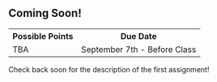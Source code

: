 ## Coming Soon!

<table style="margin-left:auto; margin-right:auto;">
  <tr>
    <th>Possible Points</th>
    <th>Due Date</th> 
  </tr>
  <tr>
    <td>TBA</td>
    <td>September 7th - Before Class</td>
  </tr>
</table>

Check back soon for the description of the first assignment!
